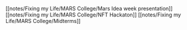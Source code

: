 [[notes/Fixing my Life/MARS College/Mars Idea week presentation]]
[[notes/Fixing my Life/MARS College/NFT Hackaton]]
[[notes/Fixing my Life/MARS College/Midterms]]